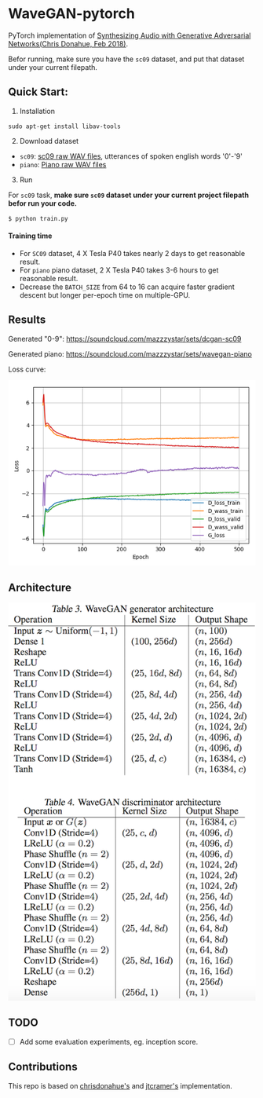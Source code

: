 # WaveGAN-pytorch
PyTorch implementation of [Synthesizing Audio with Generative Adversarial Networks(Chris Donahue, Feb 2018)](https://arxiv.org/abs/1802.04208).

Befor running, make sure you have the `sc09` dataset, and put that dataset under your current filepath.

## Quick Start:
1. Installation
```
sudo apt-get install libav-tools
```

2. Download dataset
* `sc09`: [sc09 raw WAV files](http://deepyeti.ucsd.edu/cdonahue/sc09.tar.gz), utterances of spoken english words '0'-'9'
* `piano`: [Piano raw WAV files](http://deepyeti.ucsd.edu/cdonahue/mancini_piano.tar.gz)

3. Run

For `sc09` task, **make sure `sc09` dataset under your current project filepath befor run your code.**
```
$ python train.py
```

#### Training time
* For `SC09` dataset, 4 X Tesla P40 takes nearly 2 days to get reasonable result.
* For `piano` piano dataset, 2 X Tesla P40 takes 3-6 hours to get reasonable result.
* Decrease the `BATCH_SIZE` from 64 to 16 can acquire faster gradient descent but longer per-epoch time on multiple-GPU.

## Results
Generated "0-9": https://soundcloud.com/mazzzystar/sets/dcgan-sc09

Generated piano: https://soundcloud.com/mazzzystar/sets/wavegan-piano

Loss curve:

![](imgs/loss_curve.png)

## Architecture
![](imgs/archi.png)

## TODO
* [ ] Add some evaluation experiments, eg. inception score.

## Contributions
This repo is based on [chrisdonahue's](https://github.com/chrisdonahue/wavegan) and [jtcramer's](https://github.com/jtcramer/wavegan) implementation.
